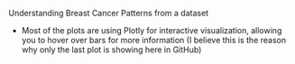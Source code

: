 Understanding Breast Cancer Patterns from a dataset
- Most of the plots are using Plotly for interactive visualization, allowing you to hover over bars for more information (I believe this is the reason why only the last plot is showing here in GitHub)
